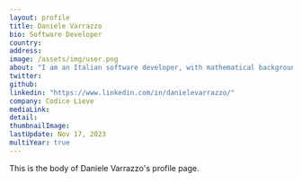```yaml
---
layout: profile
title: Daniele Varrazzo
bio: Software Developer
country:  
address: 
image: /assets/img/user.png
about: "I am an Italian software developer, with mathematical background, currently based in London. Software development has long been my passion, before becoming my profession. Outside of my paid-for job, I have been involved in several Free Software projects."
twitter: 
github:
linkedin: "https://www.linkedin.com/in/danielevarrazzo/"
company: Codice Lieve  
mediaLink: 
detail: 
thumbnailImage:
lastUpdate: Nov 17, 2023
multiYear: true
---
```


This is the body of Daniele Varrazzo's profile page.
